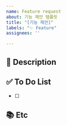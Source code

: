 ```yaml
---
name: Feature request
about: 기능 제안 템플릿
title: "[기능 제안]"
labels: "✨ Feature"
assignees: ''

---
```


## 📜 Description


## ✅ To Do List
- [ ]


## 📚 Etc
